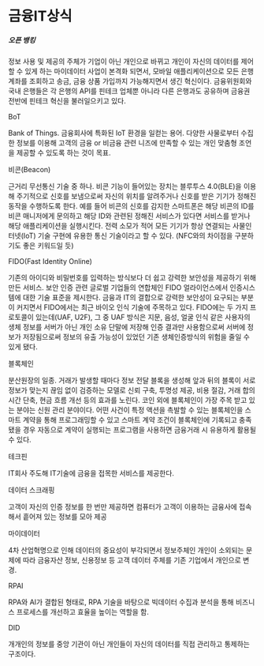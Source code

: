 # 금융IT상식





##### 오픈 뱅킹

정보 사용 및 제공의 주체가 기업이 아닌 개인으로 바뀌고 개인이 자신의 데이터를 제어할 수 있게 하는 마이데이터 사업이 본격화 되면서, 모바일 애플리케이션으로 모든 은행 계좌를 조회하고 송금, 금융 상품 가입까지 가능해지면서 생긴 혁신이다. 금융위원회와 국내 은행들은 각 은행의 API를 핀테크 업체뿐 아니라 다른 은행과도 공유하며 금융권 전반에 핀테크 혁신을 불러일으키고 있다.



BoT

Bank of Things. 금융회사에 특화된 IoT 환경을 일컫는 용어. 다양한 사물로부터 수집한 정보를 이용해 고객의 금융 or 비금융 관련 니즈에 만족할 수 있는 개인 맞춤형 조언을 제공할 수 있도록 하는 것이 목표.



비콘(Beacon)

근거리 무선통신 기술 중 하나. 비콘 기능이 들어있는 장치는 블루투스 4.0(BLE)을 이용해 주기적으로 신호를 보냄으로써 자신의 위치를 알려주거나 신호를 받은 기기가 정해진 동작을 수행하도록 한다. 예를 들어 비콘의 신호를 감지한 스마트폰은 해당 비콘의 ID를 비콘 매니저에게 문의하고 해당 ID와 관련된 정해진 서비스가 있다면 서비스를 받거나 해당 애플리케이션을 실행시킨다. 전력 소모가 적어 모든 기기가 항상 연결되는 사물인터넷(IoT) 기술 구현에 유용한 통신 기술이라고 할 수 있다. (NFC와의 차이점을 구분하기도 좋은 키워드일 듯)



FIDO(Fast Identity Online)

기존의 아이디와 비밀번호를 입력하는 방식보다 더 쉽고 강력한 보안성을 제공하기 위해 만든 서비스. 보안 인증 관련 글로벌 기업들의 연합체인 FIDO 얼라이언스에서 인증시스템에 대한 기술 표준을 제시한다. 금융과 IT의 결합으로 강력한 보안성이 요구되는 부분이 커지면서 FIDO에서는 최근 바이오 인식 기술에 주목하고 있다. FIDO에는 두 가지 프로토콜이 있는데(UAF, U2F), 그 중 UAF 방식은 지문, 음성, 얼굴 인식 같은 사용자의 생체 정보를 서버가 아닌 개인 소유 단말에 저장해 인증 결과만 사용함으로써 서버에 정보가 저장됨으로써 정보의 유출 가능성이 있었던 기존 생체인증방식의 위험을 줄일 수 있게 됐다.



블록체인

분산원장의 일종. 거래가 발생할 때마다 정보 전달 블록을 생성해 앞과 뒤의 블록이 서로 정보가 맞는지 끊임 없이 검증하는 모델로 신뢰 구축, 투명성 제공, 비용 절감, 거래 합의 시간 단축, 현금 흐름 개선 등의 효과를 노린다. 코인 외에 블록체인이 가장 주목 받고 있는 분야는 신원 관리 분야이다. 어떤 사건이 특정 액션을 촉발할 수 있는 블록체인을 스마트 계약을 통해 프로그래밍할 수 있고 스마트 계약 조건이 블록체인에 기록되고 충족됐을 경우 자동으로 계약이 실행되는 프로그램을 사용하면 금융거래 시 유용하게 활용될 수 있다.



테크핀

IT회사 주도해 IT기술에 금융을 접목한 서비스를 제공한다.



데이터 스크래핑

고객이 자신의 인증 정보를 한 번만 제공하면 컴퓨터가 고객이 이용하는 금융사에 접속해서 흩어져 있는 정보를 모아 제공



마이데이터

4차 산업혁명으로 인해 데이터의 중요성이 부각되면서 정보주체인 개인이 소외되는 문제에 따라 금융자산 정보, 신용정보 등 고객 데이터 주체를 기존 기업에서 개인으로 변경.



RPAI

RPA와 AI가 결합된 형태로, RPA 기술을 바탕으로 빅데이터 수집과 분석을 통해 비즈니스 프로세스를 개선하고 효율을 높이는 역할을 함.



DID

개개인의 정보를 중앙 기관이 아닌 개인들이 자신의 데이터를 직접 관리하고 통제하는 구조이다.